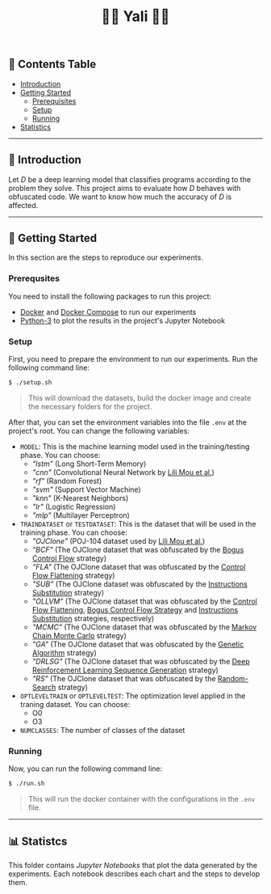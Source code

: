 <h1 align="center" style=""> 🥷🏻 Yali 🥷🏻 </h1> <br>


## :pushpin: **Contents Table**

* [Introduction](#introduction)
* [Getting Started](#getting-started)
    * [Prerequisites](#prerequisites)
    * [Setup](#setup)
    * [Running](#running)
* [Statistics](#statistics)



---
<a id="introduction"></a>

## :scroll: **Introduction**

Let _D_ be a deep learning model that classifies programs according to the problem they solve. This project aims to evaluate how _D_ behaves with obfuscated code. We want to know how much the accuracy of _D_ is affected.



---
<a id="getting-started"></a>

## :checkered_flag: **Getting Started**
In this section are the steps to reproduce our experiments.


<a id="prerequisites"></a>

### **Prerequsites**
You need to install the following packages to run this project:

* [Docker](https://www.docker.com/get-started/) and [Docker Compose](https://docs.docker.com/compose/install/) to run our experiments
* [Python-3](https://www.python.org/downloads/) to plot the results in the project's Jupyter Notebook


<a id="setup"></a>

###  **Setup**
First, you need to prepare the environment to run our experiments. Run the following command line:

```bash
$ ./setup.sh
```

> This will download the datasets, build the docker image and create the necessary folders for the project. 

After that, you can set the environment variables into the file `.env` at the project's root. You can change the following variables:

* `MODEL`: This is the machine learning model used in the training/testing phase. You can choose:
    * _"lstm"_ (Long Short-Term Memory) 
    * _"cnn"_ (Convolutional Neural Network by [Lili Mou et al.](https://dl.acm.org/doi/10.5555/3015812.3016002))
    * _"rf"_ (Random Forest)
    * _"svm"_ (Support Vector Machine)
    * _"knn"_ (K-Nearest Neighbors)
    * _"lr"_ (Logistic Regression)
    * _"mlp"_ (Multilayer Perceptron)
* `TRAINDATASET` or `TESTDATASET`: This is the dataset that will be used in the training phase. You can choose:
    * _"OJClone"_ (POJ-104 dataset used by [Lili Mou et al.](https://dl.acm.org/doi/10.5555/3015812.3016002))
    * _"BCF"_ (The OJClone dataset that was obfuscated by the [Bogus Control Flow](https://github.com/obfuscator-llvm/obfuscator/wiki/Bogus-Control-Flow) strategy)
    * _"FLA"_ (The OJClone dataset that was obfuscated by the [Control Flow Flattening](https://github.com/obfuscator-llvm/obfuscator/wiki/Control-Flow-Flattening) strategy)
    * _"SUB"_ (The OJClone dataset was obfuscated by the [Instructions Substitution](https://github.com/obfuscator-llvm/obfuscator/wiki/Instructions-Substitution) strategy)
    * _"OLLVM"_ (The OJClone dataset that was obfuscated by the [Control Flow Flattening](https://github.com/obfuscator-llvm/obfuscator/wiki/Control-Flow-Flattening), [Bogus Control Flow Strategy](https://github.com/obfuscator-llvm/obfuscator/wiki/Bogus-Control-Flow) and [Instructions Substitution](https://github.com/obfuscator-llvm/obfuscator/wiki/Instructions-Substitution) strategies, respectively)
    * _"MCMC"_ (The OJClone dataset that was obfuscated by the [Markov Chain Monte Carlo](https://arxiv.org/pdf/2111.10793.pdf) strategy)
    * _"GA"_ (The OJClone dataset that was obfuscated by the [Genetic Algorithm](https://arxiv.org/pdf/2111.10793.pdf) strategy)
    * _"DRLSG"_ (The OJClone dataset that was obfuscated by the [Deep Reinforcement Learning Sequence Generation](https://arxiv.org/pdf/2111.10793.pdf) strategy)
    * _"RS"_ (The OJClone dataset that was obfuscated by the [Random-Search](https://arxiv.org/pdf/2111.10793.pdf) strategy)
* `OPTLEVELTRAIN` or `OPTLEVELTEST`: The optimization level applied in the traning dataset. You can choose:
    * O0
    * O3
* `NUMCLASSES`: The number of classes of the dataset


<a id="running"></a>

### **Running**
Now, you can run the following command line:

```bash
$ ./run.sh
```

> This will run the docker container with the configurations in the `.env` file.



---
<a id="statistics"></a>

## :bar_chart: **Statistcs**
This folder contains _Jupyter Notebooks_ that plot the data generated by the experiments. Each notebook describes each chart and the steps to develop them. 